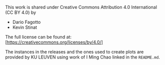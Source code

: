 This work is shared under Creative Commons Attribution 4.0 International (CC BY 4.0) by
- Dario Fagotto
- Kevin Stinat

The full license can be found at: [https://creativecommons.org/licenses/by/4.0/]

The instances in the releases and the ones used to create plots are provided by KU LEUVEN
using work of I Ming Chao linked in the `README.md`.
